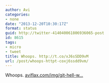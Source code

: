 ```yaml
---
author: Avi
categories:
- none
date: "2013-12-20T10:30:17Z"
format: status
guid: http://twitter-414040061806936065-post
id: 8615
tags:
- micro
- tweet
title: Whoops. http://t.co/xJ6sSDD9vM
url: /post/whoops-httpt-coxj6ssdd9vm/
---
```

Whoops. [aviflax.com/img/git-hell-w…](http://aviflax.com/img/git-hell-what-have-i-done.png)